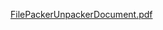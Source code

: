 [FilePackerUnpackerDocument.pdf](https://github.com/Rutuja028/File-Packer-Unpacker/files/14810739/FilePackerUnpackerDocument.pdf)
